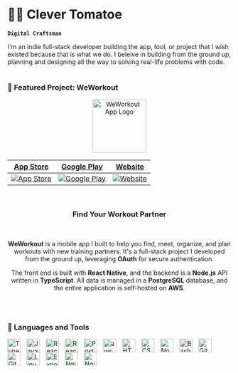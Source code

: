 # 🏄‍♂️ Clever Tomatoe

**`Digital Craftsman`**


I'm an indie full-stack developer building the app, tool, or project that I wish existed because that is what we do. I beleive in building from the ground up, planning and designing all the way to solving real-life problems with code.

#

### 📱 Featured Project: WeWorkout

<div align="center">
  <img alt="WeWorkout App Logo" width="120px" src="https://weworkout.ca/images/WeWorkoutLogo1024x1024.png" />

  <div align="center">

| [App Store](https://apps.apple.com/ca/app/weworkout/id1663484852) | [Google Play](https://play.google.com/store/apps/details?id=com.clevertomatoe.weworkout&hl=en_CA&gl=US) | [Website](https://weworkout.ca) |
| :---: | :---: | :---: |
| [![App Store](https://upload.wikimedia.org/wikipedia/commons/6/67/App_Store_%28iOS%29.svg)](https://apps.apple.com/ca/app/weworkout/id1663484852) | [![Google Play](https://upload.wikimedia.org/wikipedia/commons/7/78/Google_Play_Store_badge_EN.svg)](https://play.google.com/store/apps/details?id=com.clevertomatoe.weworkout&hl=en_CA&gl=US) | [![Website](https://upload.wikimedia.org/wikipedia/commons/a/a4/Website_logo.png)](https://weworkout.ca) |

</div>
  <br>

  ### Find Your Workout Partner
  
  <br>

  **WeWorkout** is a mobile app I built to help you find, meet, organize, and plan workouts with new training partners. It's a full-stack project I developed from the ground up, leveraging **OAuth** for secure authentication.

  The front end is built with **React Native**, and the backend is a **Node.js** API written in **TypeScript**. All data is managed in a **PostgreSQL** database, and the entire application is self-hosted on **AWS**.

  <br>
<!--
  | [App Store](https://apps.apple.com/ca/app/weworkout/id1663484852) | [Google Play](https://play.google.com/store/apps/details?id=com.clevertomatoe.weworkout&hl=en_CA&gl=US) | [Website](https://weworkout.ca) |
  | :---: | :---: | :---: |
  | <img src="https://upload.wikimedia.org/wikipedia/commons/6/67/App_Store_%28iOS%29.svg" alt="App Store" width="30"> | <img src="https://upload.wikimedia.org/wikipedia/commons/7/78/Google_Play_Store_badge_EN.svg" alt="Google Play" width="30"> | <img src="https://upload.wikimedia.org/wikipedia/commons/a/a4/Website_logo.png" alt="Website" width="30"> |
-->
</div>
<!--
<div align="center">

| [App Store](https://apps.apple.com/ca/app/weworkout/id1663484852) | [Google Play](https://play.google.com/store/apps/details?id=com.clevertomatoe.weworkout&hl=en_CA&gl=US) | [Website](https://weworkout.ca) |
| :---: | :---: | :---: |
| <img src="https://upload.wikimedia.org/wikipedia/commons/6/67/App_Store_%28iOS%29.svg" alt="App Store" width="30"> | <img src="https://upload.wikimedia.org/wikipedia/commons/7/78/Google_Play_Store_badge_EN.svg" alt="Google Play" width="30"> | <img src="https://upload.wikimedia.org/wikipedia/commons/a/a4/Website_logo.png" alt="Website" width="30"> |

</div>
-->


#
### 🧰 Languages and Tools

<img align="left" alt="TypeScript" width="30px" style="padding-right:10px;" src="https://cdn.jsdelivr.net/gh/devicons/devicon/icons/typescript/typescript-plain.svg" />
<img align="left" alt="JavaScript" width="30px" style="padding-right:10px;" src="https://cdn.jsdelivr.net/gh/devicons/devicon/icons/javascript/javascript-plain.svg" />
<img align="left" alt="React" width="30px" style="padding-right:10px;" src="https://cdn.jsdelivr.net/gh/devicons/devicon/icons/react/react-original.svg" />   
<img align="left" alt="ReactNative" width="30px" style="padding-right:10px;" src="https://cdn.jsdelivr.net/gh/devicons/devicon@latest/icons/reactnative/reactnative-original-wordmark.svg" />
<img align="left" alt="PostgreSQL" width="30px" style="padding-right:10px;" src="https://cdn.jsdelivr.net/gh/devicons/devicon@latest/icons/postgresql/postgresql-original-wordmark.svg" />
<img align="left" alt="aws" width="30px" style="padding-right:10px;" src="https://cdn.jsdelivr.net/gh/devicons/devicon@latest/icons/amazonwebservices/amazonwebservices-original-wordmark.svg" />    
<img align="left" alt="HTML" width="30px" style="padding-right:10px;" src="https://cdn.jsdelivr.net/gh/devicons/devicon/icons/html5/html5-plain.svg" />
<img align="left" alt="CSS" width="30px" style="padding-right:10px;" src="https://cdn.jsdelivr.net/gh/devicons/devicon/icons/css3/css3-plain.svg" />
<img align="left" alt="NodeJS" width="30px" style="padding-right:10px;" src="https://cdn.jsdelivr.net/gh/devicons/devicon/icons/nodejs/nodejs-original.svg" />
<img align="left" alt="Bash" width="30px" style="padding-right:10px;" src="https://cdn.jsdelivr.net/gh/devicons/devicon/icons/bash/bash-original.svg" />
<img align="left" alt="Git" width="30px" style="padding-right:10px;" src="https://cdn.jsdelivr.net/gh/devicons/devicon/icons/git/git-original.svg" />
<img align="left" alt="GitHub" width="30px" style="padding-right:10px;" src="https://cdn.jsdelivr.net/gh/devicons/devicon/icons/github/github-original.svg" />
<img align="left" alt="Linux" width="30px" style="padding-right:10px;" src="https://cdn.jsdelivr.net/gh/devicons/devicon/icons/linux/linux-original.svg" />
<img align="left" alt="Expo" width="30px" style="padding-right:10px;" src="https://cdn.jsdelivr.net/gh/devicons/devicon@latest/icons/expo/expo-original.svg" />
<img align="left" alt="Nginx" width="30px" style="padding-right:10px;" src="https://cdn.jsdelivr.net/gh/devicons/devicon@latest/icons/nginx/nginx-original.svg" />
<img align="left" alt="Nginx" width="30px" style="padding-right:10px;" src="https://cdn.jsdelivr.net/gh/devicons/devicon@latest/icons/oauth/oauth-original.svg" />

          

          
          
<br />


#




<!--
### 📊 Stats
<details>
 <summary><h3>👨‍💻 Forrest's Coding Journey</h3></summary>
   I started my coding journey as a naive computer science student with a passion to learn everything I could about this programming world - code, unix, linux, theory. And all the while, teaching myself iOS development with a dream to build my own app, but that soon got overshadowed by my desire to excel in Java. A desire that landed me a full-stack software engineering job upon graduation. However, I had another desire I had been pursuing throughout this time - YouTube content creation. I eventually ended up quitting my software engineering job to pursue YouTube full-time, and that has been my focus ever since. But there's something that's always bothered me about my journey - abandoning my dream of building my own app to pursue the safe route, a job. Now I've already taken the leap away from that safety net into this uncomfortable, unexplored world that it being a creator. And it worked out, but again, it became comfortable. It's easier to create a video than go out on a ledge and build my own product. I do have to eat, at the end of the day, but I think it's time. It's time to get uncomfortable again. I have a burning desire to get back on the horse, and fulfill that dream younger me had of building my own app, my own product. And in order to do that, I'll be implmementing a few measures to streamline my YouTube content to focus more time on fulfilling that dream - a dream that I'll be ready to tackle in 2023 due to the measure I'm putting in place now until the end of 2022. Don't wait up, because I'm coming.
-->
[website]: https://weworkout.ca

